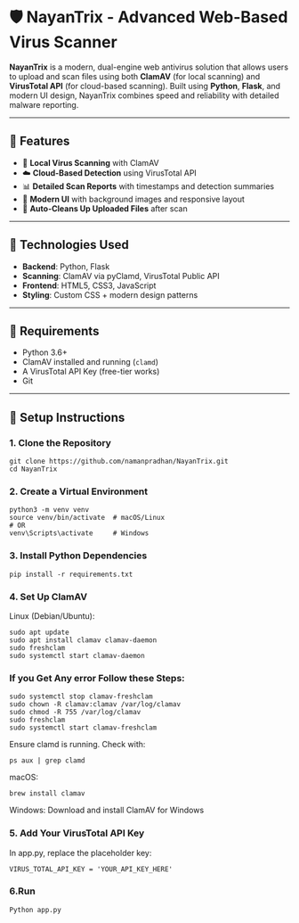 # 🛡️ NayanTrix - Advanced Web-Based Virus Scanner

**NayanTrix** is a modern, dual-engine web antivirus solution that allows users to upload and scan files using both **ClamAV** (for local scanning) and **VirusTotal API** (for cloud-based scanning). Built using **Python**, **Flask**, and modern UI design, NayanTrix combines speed and reliability with detailed malware reporting.

---

## 🚀 Features

- 🔎 **Local Virus Scanning** with ClamAV
- ☁️ **Cloud-Based Detection** using VirusTotal API
- 📊 **Detailed Scan Reports** with timestamps and detection summaries
- 🎨 **Modern UI** with background images and responsive layout
- 🧹 **Auto-Cleans Up Uploaded Files** after scan

---

## 🧱 Technologies Used

- **Backend**: Python, Flask
- **Scanning**: ClamAV via pyClamd, VirusTotal Public API
- **Frontend**: HTML5, CSS3, JavaScript
- **Styling**: Custom CSS + modern design patterns

---

## 🧰 Requirements

- Python 3.6+
- ClamAV installed and running (`clamd`)
- A VirusTotal API Key (free-tier works)
- Git

---

## 🧪 Setup Instructions

### 1. Clone the Repository

```
git clone https://github.com/namanpradhan/NayanTrix.git
cd NayanTrix 

```
### 2. Create a Virtual Environment
```
python3 -m venv venv
source venv/bin/activate  # macOS/Linux
# OR
venv\Scripts\activate     # Windows
```
### 3. Install Python Dependencies
```
pip install -r requirements.txt
```
### 4. Set Up ClamAV

Linux (Debian/Ubuntu):
```
sudo apt update
sudo apt install clamav clamav-daemon
sudo freshclam
sudo systemctl start clamav-daemon
```
### If you Get Any error Follow these Steps: 
```
sudo systemctl stop clamav-freshclam
sudo chown -R clamav:clamav /var/log/clamav
sudo chmod -R 755 /var/log/clamav
sudo freshclam
sudo systemctl start clamav-freshclam
```
Ensure clamd is running. Check with:
```
ps aux | grep clamd
```
macOS:
```
brew install clamav
```

Windows:
Download and install ClamAV for Windows
### 5. Add Your VirusTotal API Key

In app.py, replace the placeholder key:
```
VIRUS_TOTAL_API_KEY = 'YOUR_API_KEY_HERE'
```
### 6.Run
```
Python app.py 
```
